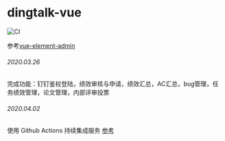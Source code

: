 # dingtalk-vue
![CI](https://github.com/zhanyeye/dingtalk-vue/workflows/CI/badge.svg?branch=master)

参考[vue-element-admin](https://github.com/PanJiaChen/vue-element-admin)


###### 2020.03.26
完成功能：钉钉鉴权登陆，绩效审核与申请，绩效汇总，AC汇总，bug管理，任务绩效管理，论文管理，内部评审投票

###### 2020.04.02
使用 Github Actions 持续集成服务 [参考](https://segmentfault.com/a/1190000021914414)

